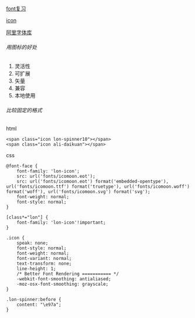 [font复习](http://www.imooc.com/video/5123)

[icon](https://icomoon.io)

[阿里字体库](http://www.iconfont.cn/)


###### 用图标的好处

1. 灵活性
2. 可扩展
3. 矢量
4. 兼容
5. 本地使用

###### 比较固定的格式
html

	<span class="icon lon-spinner10"></span>
	<span class="icon ali-daikuan"></span>

css

	@font-face {
	    font-family: 'lon-icon';
	    src: url('fonts/icomoon.eot');
	    src: url('fonts/icomoon.eot') format('embedded-opentype'), url('fonts/icomoon.ttf') format('truetype'), url('fonts/icomoon.woff') format('woff'), url('fonts/icomoon.svg') format('svg');
	    font-weight: normal;
	    font-style: normal;
	}

	[class*="lon"] {
	    font-family: 'lon-icon'!important;
	}

	.icon {
	    speak: none;
	    font-style: normal;
	    font-weight: normal;
	    font-variant: normal;
	    text-transform: none;
	    line-height: 1;
	    /* Better Font Rendering =========== */
	    -webkit-font-smoothing: antialiased;
	    -moz-osx-font-smoothing: grayscale;
	}
	
	.lon-spinner:before {
	    content: "\e97a";
	}